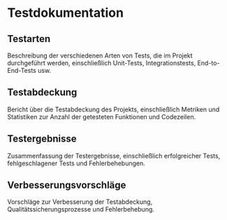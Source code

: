 # Testdokumentation

## Testarten

Beschreibung der verschiedenen Arten von Tests, die im Projekt durchgeführt werden, einschließlich Unit-Tests, Integrationstests, End-to-End-Tests usw.

## Testabdeckung

Bericht über die Testabdeckung des Projekts, einschließlich Metriken und Statistiken zur Anzahl der getesteten Funktionen und Codezeilen.

## Testergebnisse

Zusammenfassung der Testergebnisse, einschließlich erfolgreicher Tests, fehlgeschlagener Tests und Fehlerbehebungen.

## Verbesserungsvorschläge

Vorschläge zur Verbesserung der Testabdeckung, Qualitätssicherungsprozesse und Fehlerbehebung.
